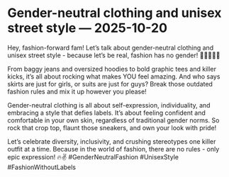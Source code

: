 # Gender-neutral clothing and unisex street style — 2025-10-20

Hey, fashion-forward fam! Let’s talk about gender-neutral clothing and unisex street style - because let’s be real, fashion has no gender! 🌈💁‍♂️💁‍♀️

From baggy jeans and oversized hoodies to bold graphic tees and killer kicks, it’s all about rocking what makes YOU feel amazing. And who says skirts are just for girls, or suits are just for guys? Break those outdated fashion rules and mix it up however you please!

Gender-neutral clothing is all about self-expression, individuality, and embracing a style that defies labels. It’s about feeling confident and comfortable in your own skin, regardless of traditional gender norms. So rock that crop top, flaunt those sneakers, and own your look with pride!

Let’s celebrate diversity, inclusivity, and crushing stereotypes one killer outfit at a time. Because in the world of fashion, there are no rules - only epic expression! 🔥✌️ #GenderNeutralFashion #UnisexStyle #FashionWithoutLabels